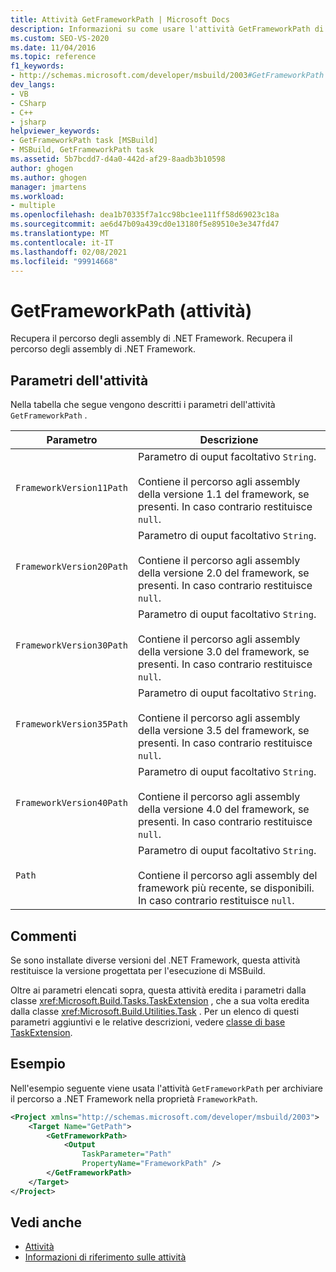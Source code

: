 ```yaml
---
title: Attività GetFrameworkPath | Microsoft Docs
description: Informazioni su come usare l'attività GetFrameworkPath di MSBuild per recuperare il percorso degli assembly di .NET Framework.
ms.custom: SEO-VS-2020
ms.date: 11/04/2016
ms.topic: reference
f1_keywords:
- http://schemas.microsoft.com/developer/msbuild/2003#GetFrameworkPath
dev_langs:
- VB
- CSharp
- C++
- jsharp
helpviewer_keywords:
- GetFrameworkPath task [MSBuild]
- MSBuild, GetFrameworkPath task
ms.assetid: 5b7bcdd7-d4a0-442d-af29-8aadb3b10598
author: ghogen
ms.author: ghogen
manager: jmartens
ms.workload:
- multiple
ms.openlocfilehash: dea1b70335f7a1cc98bc1ee111ff58d69023c18a
ms.sourcegitcommit: ae6d47b09a439cd0e13180f5e89510e3e347fd47
ms.translationtype: MT
ms.contentlocale: it-IT
ms.lasthandoff: 02/08/2021
ms.locfileid: "99914668"
---
```

# <a name="getframeworkpath-task"></a>GetFrameworkPath (attività)

Recupera il percorso degli assembly di .NET Framework.
Recupera il percorso degli assembly di .NET Framework.

## <a name="task-parameters"></a>Parametri dell'attività

Nella tabella che segue vengono descritti i parametri dell'attività `GetFrameworkPath` .

|Parametro|Descrizione|
|---------------|-----------------|
|`FrameworkVersion11Path`|Parametro di ouput facoltativo `String`.<br /><br /> Contiene il percorso agli assembly della versione 1.1 del framework, se presenti. In caso contrario restituisce `null`.|
|`FrameworkVersion20Path`|Parametro di ouput facoltativo `String`.<br /><br /> Contiene il percorso agli assembly della versione 2.0 del framework, se presenti. In caso contrario restituisce `null`.|
|`FrameworkVersion30Path`|Parametro di ouput facoltativo `String`.<br /><br /> Contiene il percorso agli assembly della versione 3.0 del framework, se presenti. In caso contrario restituisce `null`.|
|`FrameworkVersion35Path`|Parametro di ouput facoltativo `String`.<br /><br /> Contiene il percorso agli assembly della versione 3.5 del framework, se presenti. In caso contrario restituisce `null`.|
|`FrameworkVersion40Path`|Parametro di ouput facoltativo `String`.<br /><br /> Contiene il percorso agli assembly della versione 4.0 del framework, se presenti. In caso contrario restituisce `null`.|
|`Path`|Parametro di ouput facoltativo `String`.<br /><br /> Contiene il percorso agli assembly del framework più recente, se disponibili. In caso contrario restituisce `null`.|

## <a name="remarks"></a>Commenti

Se sono installate diverse versioni del .NET Framework, questa attività restituisce la versione progettata per l'esecuzione di MSBuild.

Oltre ai parametri elencati sopra, questa attività eredita i parametri dalla classe <xref:Microsoft.Build.Tasks.TaskExtension> , che a sua volta eredita dalla classe <xref:Microsoft.Build.Utilities.Task> . Per un elenco di questi parametri aggiuntivi e le relative descrizioni, vedere [classe di base TaskExtension](../msbuild/taskextension-base-class.md).

## <a name="example"></a>Esempio

Nell'esempio seguente viene usata l'attività `GetFrameworkPath` per archiviare il percorso a .NET Framework nella proprietà `FrameworkPath`.

```xml
<Project xmlns="http://schemas.microsoft.com/developer/msbuild/2003">
    <Target Name="GetPath">
        <GetFrameworkPath>
            <Output
                TaskParameter="Path"
                PropertyName="FrameworkPath" />
        </GetFrameworkPath>
    </Target>
</Project>
```

## <a name="see-also"></a>Vedi anche

- [Attività](../msbuild/msbuild-tasks.md)
- [Informazioni di riferimento sulle attività](../msbuild/msbuild-task-reference.md)
